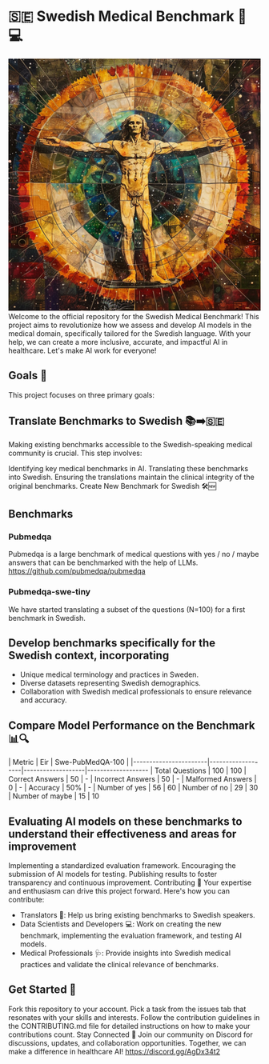# 🇸🇪 Swedish Medical Benchmark 🏥💻

<img src="logo.png">
Welcome to the official repository for the Swedish Medical Benchmark! This project aims to revolutionize how we assess and develop AI models in the medical domain, specifically tailored for the Swedish language. With your help, we can create a more inclusive, accurate, and impactful AI in healthcare. Let's make AI work for everyone!

## Goals 🎯

This project focuses on three primary goals:

## Translate Benchmarks to Swedish 📚➡️🇸🇪

Making existing benchmarks accessible to the Swedish-speaking medical community is crucial. This step involves:

Identifying key medical benchmarks in AI.
Translating these benchmarks into Swedish.
Ensuring the translations maintain the clinical integrity of the original benchmarks.
Create New Benchmark for Swedish 🛠️🆕

## Benchmarks

### Pubmedqa

Pubmedqa is a large benchmark of medical questions with yes / no / maybe answers that can be benchmarked with the help of LLMs.
<https://github.com/pubmedqa/pubmedqa>

### Pubmedqa-swe-tiny

We have started translating a  subset of the questions (N=100) for a first benchmark in Swedish.

## Develop benchmarks specifically for the Swedish context, incorporating

- Unique medical terminology and practices in Sweden.
- Diverse datasets representing Swedish demographics.
- Collaboration with Swedish medical professionals to ensure relevance and accuracy.

## Compare Model Performance on the Benchmark 📊🔍

| Metric                | Eir     |  Swe-PubMedQA-100  |
|-----------------------|-------------------|-------------------|-------------------
| Total Questions       | 100                | 100
| Correct Answers       | 50            | -
| Incorrect Answers     | 50            | -
| Malformed Answers     | 0                 | -
| Accuracy              | 50%            | -
| Number of yes              | 56                | 60
| Number of no              | 29               | 30
| Number of maybe              | 15              | 10

## Evaluating AI models on these benchmarks to understand their effectiveness and areas for improvement

Implementing a standardized evaluation framework.
Encouraging the submission of AI models for testing.
Publishing results to foster transparency and continuous improvement.
Contributing 🤝
Your expertise and enthusiasm can drive this project forward. Here's how you can contribute:

- Translators 📝: Help us bring existing benchmarks to Swedish speakers.
- Data Scientists and Developers 💻: Work on creating the new benchmark, implementing the evaluation framework, and testing AI models.
- Medical Professionals 🩺: Provide insights into Swedish medical practices and validate the clinical relevance of benchmarks.

## Get Started 🚀

Fork this repository to your account.
Pick a task from the issues tab that resonates with your skills and interests.
Follow the contribution guidelines in the CONTRIBUTING.md file for detailed instructions on how to make your contributions count.
Stay Connected 💬
Join our community on Discord for discussions, updates, and collaboration opportunities. Together, we can make a difference in healthcare AI!
<https://discord.gg/AgDx34t2>
